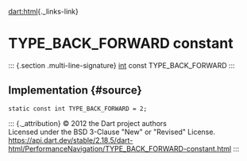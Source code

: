 [dart:html](../../dart-html/dart-html-library){._links-link}

TYPE\_BACK\_FORWARD constant
============================

::: {.section .multi-line-signature}
[int](../../dart-core/int-class) const TYPE\_BACK\_FORWARD
:::

Implementation {#source}
--------------

``` {.language-dart data-language="dart"}
static const int TYPE_BACK_FORWARD = 2;
```

::: {._attribution}
© 2012 the Dart project authors\
Licensed under the BSD 3-Clause \"New\" or \"Revised\" License.\
<https://api.dart.dev/stable/2.18.5/dart-html/PerformanceNavigation/TYPE_BACK_FORWARD-constant.html>
:::

